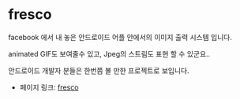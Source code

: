  # fresco

facebook 에서 내 놓은 안드로이드 어플 안에서의 이미지 출력 시스템 입니다.

animated GIF도 보여줄수 있고, Jpeg의 스트림도 표현 할 수 있군요..

안드로이드 개발자 분들은 한번쯤 볼 만한 프로젝트로 보입니다.


 - 페이지 링크: [fresco](https://github.com/facebook/fresco)
